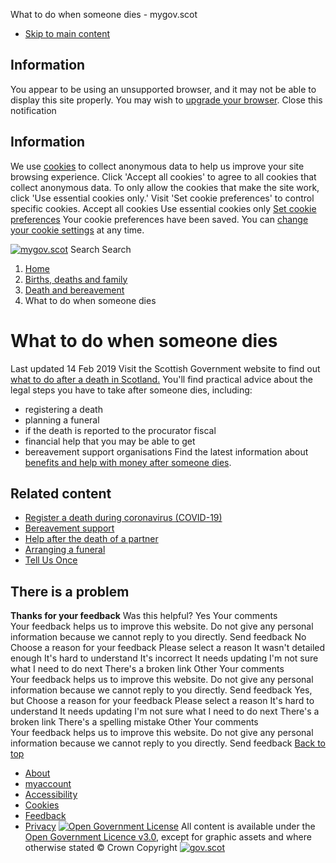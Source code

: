 
What to do when someone dies - mygov.scot
* [Skip to main content](#main-content)
## Information
You appear to be using an unsupported browser, and it may not be able to display this site properly. You may wish to [upgrade your browser](/browsers).
Close this notification
## Information
We use [cookies](/cookies) to collect anonymous data to help us improve your site browsing
 experience.
Click 'Accept all cookies' to agree to all cookies that collect anonymous data.
 To only allow the cookies that make the site work, click 'Use essential cookies only.' Visit 'Set cookie preferences' to control specific cookies.
Accept all cookies
Use essential cookies only
[Set cookie preferences](/cookies)
 Your cookie preferences have been saved.
 You can [change your cookie settings](/cookies) at any time.
 
[![mygov.scot](/webfiles/1678802631580/assets/images/logos/mygov.svg)](/)
Search
Search
1. [Home](/)
2. [Births, deaths and family](/browse/births-deaths-marriages)
3. [Death and bereavement](/browse/births-deaths-marriages/death-bereavement)
4. What to do when someone dies
# What to do when someone dies
Last updated
14 Feb 2019
Visit the Scottish Government website to find out [what to do after a death in Scotland.](https://www.gov.scot/publications/death-scotland-practical-advice-times-bereavement-revised-11th-edition-2016-9781786522726/)
You'll find practical advice about the legal steps you have to take after someone dies, including:
* registering a death
* planning a funeral
* if the death is reported to the procurator fiscal
* financial help that you may be able to get
* bereavement support organisations
Find the latest information about [benefits and help with money after someone dies](https://www.mygov.scot/bereavement-benefits/).
## Related content
* [Register a death during coronavirus (COVID-19)](/register-death-coronavirus)
* [Bereavement support](/bereavement-support)
* [Help after the death of a partner](/help-death-partner)
* [Arranging a funeral](/arrange-funeral)
* [Tell Us Once](/tell-us-once)
## There is a problem
**Thanks for your feedback**
Was this helpful?
Yes
Your comments  
Your feedback helps us to improve this website. Do not give any personal information because we cannot reply to you directly.
Send feedback
No
Choose a reason for your feedback
Please select a reason
It wasn't detailed enough
It's hard to understand
It's incorrect
It needs updating
I'm not sure what I need to do next
There's a broken link
Other
Your comments  
Your feedback helps us to improve this website. Do not give any personal information because we cannot reply to you directly.
Send feedback
Yes, but
Choose a reason for your feedback
Please select a reason
It's hard to understand
It needs updating
I'm not sure what I need to do next
There's a broken link
There's a spelling mistake
Other
Your comments  
Your feedback helps us to improve this website. Do not give any personal information because we cannot reply to you directly.
Send feedback
[Back to top](#page-top) 
* [About](/about-mygovscot)
* [myaccount](/myaccount)
* [Accessibility](/accessibility)
* [Cookies](/cookies)
* [Feedback](/give-feedback)
* [Privacy](/privacy)
[![Open Government License](/webfiles/1678802631580/assets/images/logos/ogl.svg)](https://www.nationalarchives.gov.uk/doc/open-government-licence/version/3/)
All content is available under the [Open Government Licence v3.0](https://www.nationalarchives.gov.uk/doc/open-government-licence/version/3/), except for graphic assets and where otherwise stated
© Crown Copyright
[![gov.scot](/webfiles/1678802631580/assets/images/logos/scottish-government--min.svg)](https://www.gov.scot/ "The Scottish Government")
